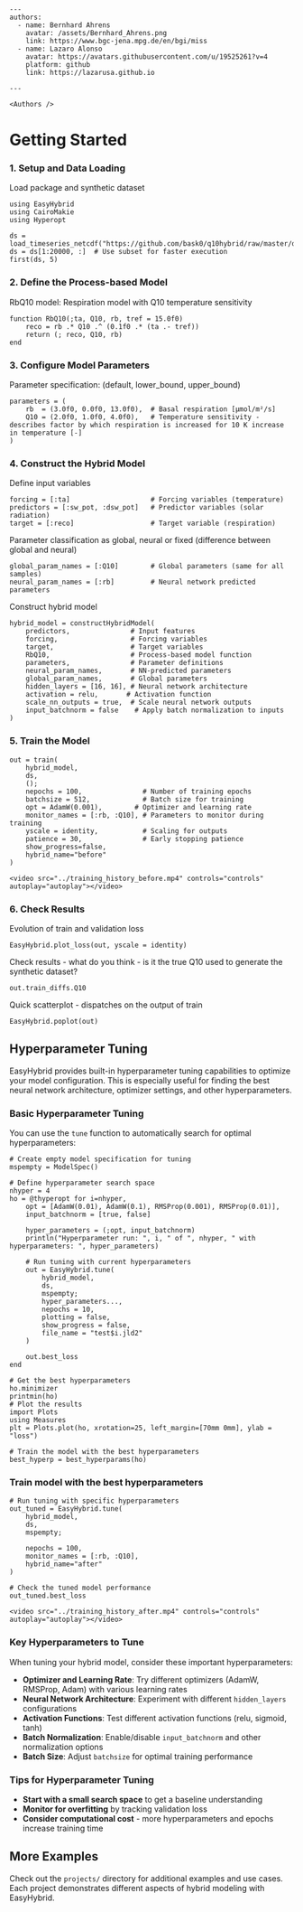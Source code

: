 ```@raw html
---
authors:
  - name: Bernhard Ahrens
    avatar: /assets/Bernhard_Ahrens.png
    link: https://www.bgc-jena.mpg.de/en/bgi/miss
  - name: Lazaro Alonso
    avatar: https://avatars.githubusercontent.com/u/19525261?v=4
    platform: github
    link: https://lazarusa.github.io

---

<Authors />
```

# Getting Started


### 1. Setup and Data Loading

Load package and synthetic dataset

```@example hyperparameter_tuning
using EasyHybrid
using CairoMakie
using Hyperopt
```

```@example hyperparameter_tuning
ds = load_timeseries_netcdf("https://github.com/bask0/q10hybrid/raw/master/data/Synthetic4BookChap.nc")
ds = ds[1:20000, :]  # Use subset for faster execution
first(ds, 5)
```

### 2. Define the Process-based Model

RbQ10 model: Respiration model with Q10 temperature sensitivity

```@example hyperparameter_tuning
function RbQ10(;ta, Q10, rb, tref = 15.0f0)
    reco = rb .* Q10 .^ (0.1f0 .* (ta .- tref))
    return (; reco, Q10, rb)
end
```

### 3. Configure Model Parameters

Parameter specification: (default, lower_bound, upper_bound)

```@example hyperparameter_tuning
parameters = (
    rb  = (3.0f0, 0.0f0, 13.0f0),  # Basal respiration [μmol/m²/s]
    Q10 = (2.0f0, 1.0f0, 4.0f0),   # Temperature sensitivity - describes factor by which respiration is increased for 10 K increase in temperature [-]
)
```

### 4. Construct the Hybrid Model

Define input variables

```@example hyperparameter_tuning
forcing = [:ta]                    # Forcing variables (temperature)
predictors = [:sw_pot, :dsw_pot]   # Predictor variables (solar radiation)
target = [:reco]                   # Target variable (respiration)
```

Parameter classification as global, neural or fixed (difference between global and neural)

```@example hyperparameter_tuning
global_param_names = [:Q10]        # Global parameters (same for all samples)
neural_param_names = [:rb]         # Neural network predicted parameters
```

Construct hybrid model

```@example hyperparameter_tuning
hybrid_model = constructHybridModel(
    predictors,               # Input features
    forcing,                  # Forcing variables
    target,                   # Target variables
    RbQ10,                    # Process-based model function
    parameters,               # Parameter definitions
    neural_param_names,       # NN-predicted parameters
    global_param_names,       # Global parameters
    hidden_layers = [16, 16], # Neural network architecture
    activation = relu,       # Activation function
    scale_nn_outputs = true,  # Scale neural network outputs
    input_batchnorm = false    # Apply batch normalization to inputs
)
```

### 5. Train the Model

```@example hyperparameter_tuning
out = train(
    hybrid_model, 
    ds, 
    (); 
    nepochs = 100,               # Number of training epochs
    batchsize = 512,             # Batch size for training
    opt = AdamW(0.001),        # Optimizer and learning rate
    monitor_names = [:rb, :Q10], # Parameters to monitor during training
    yscale = identity,           # Scaling for outputs
    patience = 30,               # Early stopping patience
    show_progress=false,
    hybrid_name="before"
)
```

```@raw html
<video src="../training_history_before.mp4" controls="controls" autoplay="autoplay"></video>
```

### 6. Check Results

Evolution of train and validation loss

```@example hyperparameter_tuning
EasyHybrid.plot_loss(out, yscale = identity)
```

Check results - what do you think - is it the true Q10 used to generate the synthetic dataset?

```@example hyperparameter_tuning
out.train_diffs.Q10
``` 

Quick scatterplot - dispatches on the output of train

```@example hyperparameter_tuning
EasyHybrid.poplot(out)
```

## Hyperparameter Tuning

EasyHybrid provides built-in hyperparameter tuning capabilities to optimize your model configuration. This is especially useful for finding the best neural network architecture, optimizer settings, and other hyperparameters.

### Basic Hyperparameter Tuning

You can use the `tune` function to automatically search for optimal hyperparameters:

```@example hyperparameter_tuning
# Create empty model specification for tuning
mspempty = ModelSpec()

# Define hyperparameter search space
nhyper = 4
ho = @thyperopt for i=nhyper,
    opt = [AdamW(0.01), AdamW(0.1), RMSProp(0.001), RMSProp(0.01)],
    input_batchnorm = [true, false]
    
    hyper_parameters = (;opt, input_batchnorm)
    println("Hyperparameter run: ", i, " of ", nhyper, " with hyperparameters: ", hyper_parameters)
    
    # Run tuning with current hyperparameters
    out = EasyHybrid.tune(
        hybrid_model, 
        ds, 
        mspempty; 
        hyper_parameters..., 
        nepochs = 10, 
        plotting = false, 
        show_progress = false, 
        file_name = "test$i.jld2"
    )
    
    out.best_loss
end

# Get the best hyperparameters
ho.minimizer
printmin(ho)
# Plot the results
import Plots
using Measures
plt = Plots.plot(ho, xrotation=25, left_margin=[70mm 0mm], ylab = "loss") 

# Train the model with the best hyperparameters
best_hyperp = best_hyperparams(ho)

```

### Train model with the best hyperparameters

```@example hyperparameter_tuning
# Run tuning with specific hyperparameters
out_tuned = EasyHybrid.tune(
    hybrid_model, 
    ds, 
    mspempty; 
    
    nepochs = 100,
    monitor_names = [:rb, :Q10],
    hybrid_name="after"
)

# Check the tuned model performance
out_tuned.best_loss
```

```@raw html
<video src="../training_history_after.mp4" controls="controls" autoplay="autoplay"></video>
```

### Key Hyperparameters to Tune

When tuning your hybrid model, consider these important hyperparameters:

- **Optimizer and Learning Rate**: Try different optimizers (AdamW, RMSProp, Adam) with various learning rates
- **Neural Network Architecture**: Experiment with different `hidden_layers` configurations
- **Activation Functions**: Test different activation functions (relu, sigmoid, tanh)
- **Batch Normalization**: Enable/disable `input_batchnorm` and other normalization options
- **Batch Size**: Adjust `batchsize` for optimal training performance

### Tips for Hyperparameter Tuning

- **Start with a small search space** to get a baseline understanding
- **Monitor for overfitting** by tracking validation loss  
- **Consider computational cost** - more hyperparameters and epochs increase training time

## More Examples

Check out the `projects/` directory for additional examples and use cases. Each project demonstrates different aspects of hybrid modeling with EasyHybrid.